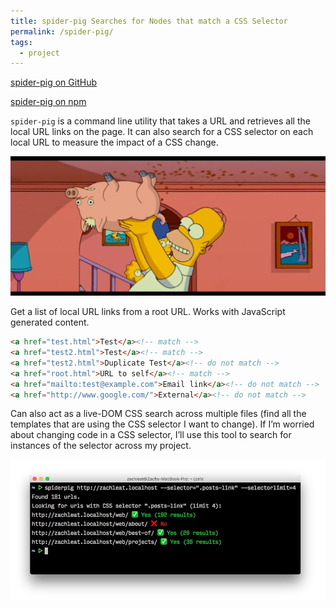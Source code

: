 ```yaml
---
title: spider-pig Searches for Nodes that match a CSS Selector
permalink: /spider-pig/
tags:
  - project
---
```


<p class="primarylink"><a href="https://github.com/zachleat/spider-pig">spider-pig on GitHub</a></p>
<p class="primarylink"><a href="https://www.npmjs.com/package/@zachleat/spider-pig">spider-pig on npm</a></p>

`spider-pig` is a command line utility that takes a URL and retrieves all the local URL links on the page. It can also search for a CSS selector on each local URL to measure the impact of a CSS change.

<img src="/web/img/posts/spider-pig/spider-pig-simpsons.jpg" alt="Homer Simpson holding up a pig upside-down pretending that it’s walking on the ceiling">

Get a list of local URL links from a root URL. Works with JavaScript generated content.

``` html
<a href="test.html">Test</a><!-- match -->
<a href="test2.html">Test</a><!-- match -->
<a href="test2.html">Duplicate Test</a><!-- do not match -->
<a href="root.html">URL to self</a><!-- match -->
<a href="mailto:test@example.com">Email link</a><!-- do not match -->
<a href="http://www.google.com/">External</a><!-- do not match -->
```

Can also act as a live-DOM CSS search across multiple files (find all the templates that are using the CSS selector I want to change). If I’m worried about changing code in a CSS selector, I’ll use this tool to search for instances of the selector across my project.

<img src="/web/img/posts/spider-pig/spider-pig.jpg" alt="spider-pig on the command line" class="primary">
